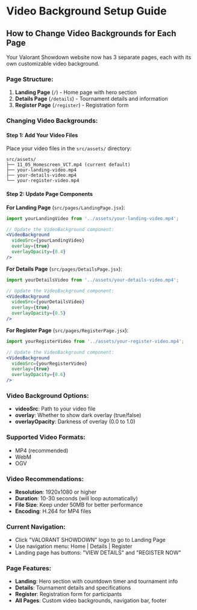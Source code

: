 # Video Background Setup Guide

## How to Change Video Backgrounds for Each Page

Your Valorant Showdown website now has 3 separate pages, each with its own customizable video background.

### Page Structure:
1. **Landing Page** (`/`) - Home page with hero section
2. **Details Page** (`/details`) - Tournament details and information  
3. **Register Page** (`/register`) - Registration form

### Changing Video Backgrounds:

#### Step 1: Add Your Video Files
Place your video files in the `src/assets/` directory:
```
src/assets/
├── 11_05_Homescreen_VCT.mp4 (current default)
├── your-landing-video.mp4
├── your-details-video.mp4
└── your-register-video.mp4
```

#### Step 2: Update Page Components

**For Landing Page** (`src/pages/LandingPage.jsx`):
```jsx
import yourLandingVideo from '../assets/your-landing-video.mp4';

// Update the VideoBackground component:
<VideoBackground 
  videoSrc={yourLandingVideo} 
  overlay={true} 
  overlayOpacity={0.4} 
/>
```

**For Details Page** (`src/pages/DetailsPage.jsx`):
```jsx
import yourDetailsVideo from '../assets/your-details-video.mp4';

// Update the VideoBackground component:
<VideoBackground 
  videoSrc={yourDetailsVideo} 
  overlay={true} 
  overlayOpacity={0.5} 
/>
```

**For Register Page** (`src/pages/RegisterPage.jsx`):
```jsx
import yourRegisterVideo from '../assets/your-register-video.mp4';

// Update the VideoBackground component:
<VideoBackground 
  videoSrc={yourRegisterVideo} 
  overlay={true} 
  overlayOpacity={0.6} 
/>
```

### Video Background Options:

- **videoSrc**: Path to your video file
- **overlay**: Whether to show dark overlay (true/false)
- **overlayOpacity**: Darkness of overlay (0.0 to 1.0)

### Supported Video Formats:
- MP4 (recommended)
- WebM
- OGV

### Video Recommendations:
- **Resolution**: 1920x1080 or higher
- **Duration**: 10-30 seconds (will loop automatically)
- **File Size**: Keep under 50MB for better performance
- **Encoding**: H.264 for MP4 files

### Current Navigation:
- Click "VALORANT SHOWDOWN" logo to go to Landing Page
- Use navigation menu: Home | Details | Register
- Landing page has buttons: "VIEW DETAILS" and "REGISTER NOW"

### Page Features:
- **Landing**: Hero section with countdown timer and tournament info
- **Details**: Tournament details and specifications
- **Register**: Registration form for participants
- **All Pages**: Custom video backgrounds, navigation bar, footer
